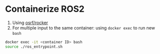 # Containerize ROS2
1. Using [osrf/rocker](https://github.com/osrf/rocker)
2. For multiple input to the same container: using `docker exec` to run new `bash`
``` bash
docker exec -it <container ID> bash
source ./ros_entrypoint.sh
```
